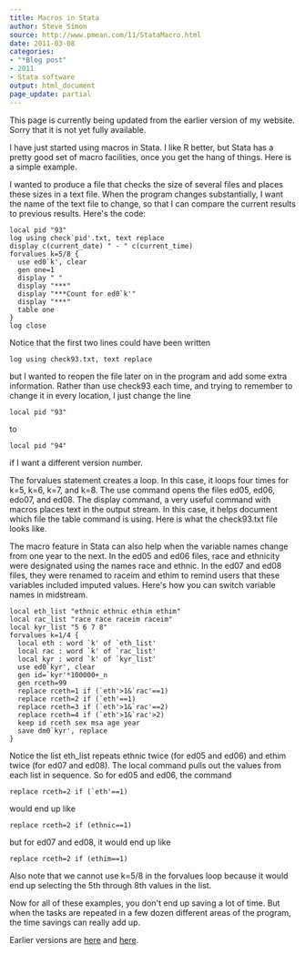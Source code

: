 ```yaml
---
title: Macros in Stata
author: Steve Simon
source: http://www.pmean.com/11/StataMacro.html
date: 2011-03-08
categories:
- "*Blog post"
- 2011
- Stata software
output: html_document
page_update: partial
---
```


This page is currently being updated from the earlier version of my website. Sorry that it is not yet fully available.

<!---More--->

I have just started using macros in Stata. I like R better, but Stata has a pretty good set of macro facilities, once you get the hang of things. Here is a simple example.

I wanted to produce a file that checks the size of several files and places these sizes in a text file. When the program changes substantially, I want the name of the text file to change, so that I can compare the current results to previous results. Here's the code:

```{}
local pid "93"
log using check`pid'.txt, text replace
display c(current_date) " - " c(current_time)
forvalues k=5/8 {
  use ed0`k', clear
  gen one=1
  display " "
  display "***"
  display "***Count for ed0`k'"
  display "***"
  table one
}
log close
```

Notice that the first two lines could have been written

```{}
log using check93.txt, text replace
```

but I wanted to reopen the file later on in the program and add some extra information. Rather than use check93 each time, and trying to remember to change it in every location, I just change the line

```{}
local pid "93"
```

to

```{}
local pid "94"
```

if I want a different version number.

The forvalues statement creates a loop. In this case, it loops four times for k=5, k=6, k=7, and k=8. The use command opens the files ed05, ed06, edo07, and ed08. The display command, a very useful command with macros places text in the output stream. In this case, it helps document which file the table command is using. Here is what the check93.txt file looks like.

The macro feature in Stata can also help when the variable names change from one year to the next. In the ed05 and ed06 files, race and ethnicity were designated using the names race and ethnic. In the ed07 and ed08 files, they were renamed to raceim and ethim to remind users that these variables included imputed values. Here's how you can switch variable names in midstream.

```{}
local eth_list "ethnic ethnic ethim ethim"
local rac_list "race race raceim raceim"
local kyr_list "5 6 7 8"
forvalues k=1/4 {
  local eth : word `k' of `eth_list'
  local rac : word `k' of `rac_list'
  local kyr : word `k' of `kyr_list'
  use ed0`kyr', clear
  gen id=`kyr'*100000+_n
  gen rceth=99
  replace rceth=1 if (`eth'>1&`rac'==1)
  replace rceth=2 if (`eth'==1)
  replace rceth=3 if (`eth'>1&`rac'==2)
  replace rceth=4 if (`eth'>1&`rac'>2)
  keep id rceth sex msa age year
  save dm0`kyr', replace
}
```

Notice the list eth_list repeats ethnic twice (for ed05 and ed06) and ethim twice (for ed07 and ed08). The local command pulls out the values from each list in sequence. So for ed05 and ed06, the command

```{}
replace rceth=2 if (`eth'==1)
```

would end up like

```{}
replace rceth=2 if (ethnic==1)
```
but for ed07 and ed08, it would end up like

```{}
replace rceth=2 if (ethim==1)
```

Also note that we cannot use k=5/8 in the forvalues loop because it would end up selecting the 5th through 8th values in the list.

Now for all of these examples, you don't end up saving a lot of time. But when the tasks are repeated in a few dozen different areas of the program, the time savings can really add up.

Earlier versions are [here][sim1] and [here][sim2].

[sim1]: http://www.pmean.com/11/StataMacro.html
[sim2]: http://new.pmean.com/stata-macros/

